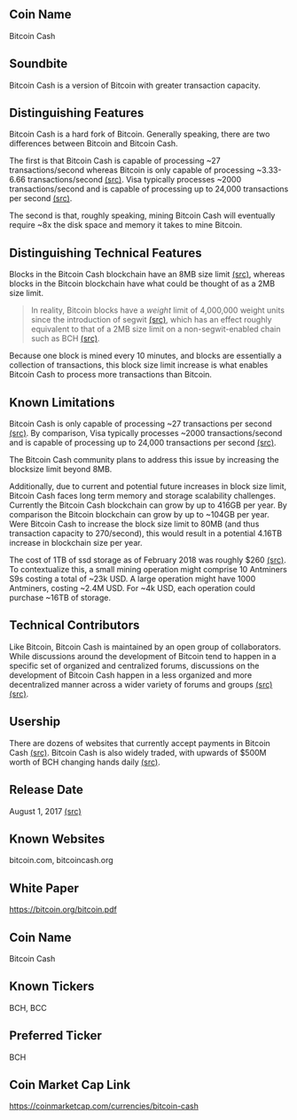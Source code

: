 ## Coin Name

Bitcoin Cash

## Soundbite

Bitcoin Cash is a version of Bitcoin with greater transaction capacity. 

## Distinguishing Features

Bitcoin Cash is a hard fork of Bitcoin. Generally speaking, there are two differences between Bitcoin and Bitcoin Cash. 

The first is that Bitcoin Cash is capable of processing ~27 transactions/second whereas Bitcoin is only capable of processing ~3.33-6.66 transactions/second [(src)](https://bitcoin.stackexchange.com/a/71480/51219). Visa typically processes ~2000 transactions/second and is capable of processing up to 24,000 transactions per second [(src)](https://usa.visa.com/run-your-business/small-business-tools/retail.html).

The second is that, roughly speaking, mining Bitcoin Cash will eventually require ~8x the disk space and memory it takes to mine Bitcoin.

## Distinguishing Technical Features

Blocks in the Bitcoin Cash blockchain have an 8MB size limit [(src)](https://en.wikipedia.org/wiki/Bitcoin_Cash#Launch), whereas blocks in the Bitcoin blockchain have what could be thought of as a 2MB size limit. 

> In reality, Bitcoin blocks have a _weight_ limit of 4,000,000 weight units since the introduction of segwit [(src)](https://github.com/bitcoin/bips/blob/master/bip-0141.mediawiki), which has an effect roughly equivalent to that of a 2MB size limit on a non-segwit-enabled chain such as BCH [(src)](https://blog.bitmex.com/the-segwit-transaction-capacity-increase-part-1/). 

Because one block is mined every 10 minutes, and blocks are essentially a collection of transactions, this block size limit increase is what enables Bitcoin Cash to process more transactions than Bitcoin.

## Known Limitations

Bitcoin Cash is only capable of processing ~27 transactions per second [(src)](https://bitcoin.stackexchange.com/questions/71346/whats-the-difference-between-btc-and-bch-transaction-capacity/71347#71347). By comparison, Visa typically processes ~2000 transactions/second and is capable of processing up to 24,000 transactions per second [(src)](https://usa.visa.com/run-your-business/small-business-tools/retail.html).

The Bitcoin Cash community plans to address this issue by  increasing the blocksize limit beyond 8MB.

Additionally, due to current and potential future increases in block size limit, Bitcoin Cash faces long term memory and storage scalability challenges. Currently the Bitcoin Cash blockchain can grow by up to 416GB per year. By comparison the Bitcoin blockchain can grow by up to ~104GB per year. Were Bitcoin Cash to increase the block size limit to 80MB (and thus transaction capacity to 270/second), this would result in a potential 4.16TB increase in blockchain size per year.

The cost of 1TB of ssd storage as of February 2018 was roughly $260 [(src)](https://www.amazon.com/s/ref=nb_sb_noss_2?url=search-alias%3Delectronics&field-keywords=1+tb+ssd+hard+drive). To contextualize this, a small mining operation might comprise 10 Antminers S9s costing a total of ~23k USD. A large operation might have 1000 Antminers, costing ~2.4M USD. For ~4k USD, each operation could purchase ~16TB of storage. 


## Technical Contributors

Like Bitcoin, Bitcoin Cash is maintained by an open group of collaborators. While discussions around the development of Bitcoin tend to happen in a specific set of organized and centralized forums, discussions on the development of Bitcoin Cash happen in a less organized and more decentralized manner across a wider variety of forums and groups [(src)](https://www.reddit.com/r/btc/comments/7o9s4u/where_does_bitcoin_cash_development_discussion/) [(src)](https://www.reddit.com/r/btc/comments/6rj5eb/where_is_bitcoin_cash_github/). 

## Usership

There are dozens of websites that currently accept payments in Bitcoin Cash [(src)](https://acceptbitcoin.cash/). Bitcoin Cash is also widely traded, with upwards of $500M worth of BCH changing hands daily [(src)](https://coinmarketcap.com/currencies/bitcoin-cash/).

## Release Date

August 1, 2017 [(src)](https://en.wikipedia.org/wiki/Bitcoin_Cash)

## Known Websites

bitcoin.com, bitcoincash.org

## White Paper

https://bitcoin.org/bitcoin.pdf

## Coin Name

Bitcoin Cash

## Known Tickers

BCH, BCC

## Preferred Ticker

BCH

## Coin Market Cap Link

https://coinmarketcap.com/currencies/bitcoin-cash


